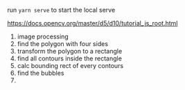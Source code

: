 


run `yarn serve` to start the local serve


https://docs.opencv.org/master/d5/d10/tutorial_js_root.html


1. image processing
2. find the polygon with four sides
3. transform the polygon to a rectangle
4. find all contours inside the rectangle
5. calc bounding rect of every contours
6. find the bubbles
7. 